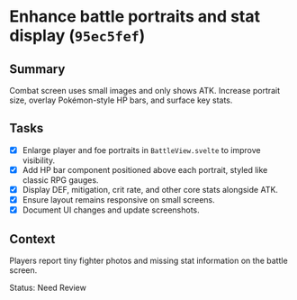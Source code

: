 # Enhance battle portraits and stat display (`95ec5fef`)

## Summary
Combat screen uses small images and only shows ATK. Increase portrait size, overlay Pokémon-style HP bars, and surface key stats.

## Tasks
- [x] Enlarge player and foe portraits in `BattleView.svelte` to improve visibility.
- [x] Add HP bar component positioned above each portrait, styled like classic RPG gauges.
- [x] Display DEF, mitigation, crit rate, and other core stats alongside ATK.
- [x] Ensure layout remains responsive on small screens.
- [x] Document UI changes and update screenshots.

## Context
Players report tiny fighter photos and missing stat information on the battle screen.

Status: Need Review
